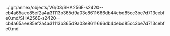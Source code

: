 ../.git/annex/objects/V6/03/SHA256E-s2420--cb4a65aee85ef2a4a31113b365d9a03e8611666db44ebd85cc3be7d713cebfe0.md/SHA256E-s2420--cb4a65aee85ef2a4a31113b365d9a03e8611666db44ebd85cc3be7d713cebfe0.md